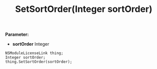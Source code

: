 ﻿---
uid: crmscript_ref_NSModuleLicenseLink_SetSortOrder
title: SetSortOrder(Integer sortOrder)
intellisense: NSModuleLicenseLink.SetSortOrder
keywords: NSModuleLicenseLink, GetSortOrder
so.topic: reference
---



**Parameter:** 
 - **sortOrder** Integer

```crmscript
NSModuleLicenseLink thing;
Integer sortOrder;
thing.SetSortOrder(sortOrder);
```

